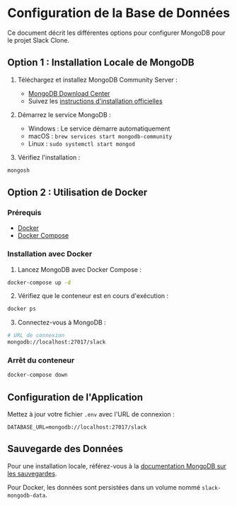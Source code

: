 # Configuration de la Base de Données

Ce document décrit les différentes options pour configurer MongoDB pour le projet Slack Clone.

## Option 1 : Installation Locale de MongoDB

1. Téléchargez et installez MongoDB Community Server :
   - [MongoDB Download Center](https://www.mongodb.com/try/download/community)
   - Suivez les [instructions d'installation officielles](https://www.mongodb.com/docs/manual/installation/)

2. Démarrez le service MongoDB :
   - Windows : Le service démarre automatiquement
   - macOS : `brew services start mongodb-community`
   - Linux : `sudo systemctl start mongod`

3. Vérifiez l'installation :
```bash
mongosh
```

## Option 2 : Utilisation de Docker

### Prérequis
- [Docker](https://www.docker.com/get-started)
- [Docker Compose](https://docs.docker.com/compose/install/)

### Installation avec Docker

1. Lancez MongoDB avec Docker Compose :
```bash
docker-compose up -d
```

2. Vérifiez que le conteneur est en cours d'exécution :
```bash
docker ps
```

3. Connectez-vous à MongoDB :
```bash
# URL de connexion
mongodb://localhost:27017/slack
```

### Arrêt du conteneur
```bash
docker-compose down
```

## Configuration de l'Application

Mettez à jour votre fichier `.env` avec l'URL de connexion :

```env
DATABASE_URL=mongodb://localhost:27017/slack
```

## Sauvegarde des Données

Pour une installation locale, référez-vous à la [documentation MongoDB sur les sauvegardes](https://www.mongodb.com/docs/manual/core/backups/).

Pour Docker, les données sont persistées dans un volume nommé `slack-mongodb-data`.
